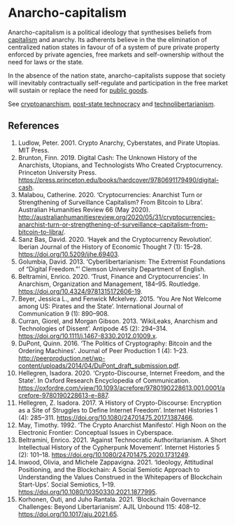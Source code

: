 # Anarcho-capitalism
Anarcho-capitalism is a political ideology that synthesises beliefs from [capitalism](capitalism.md) and anarchy. Its adherents believe in the the elimination of centralized nation states in favour of  of a system of pure private property enforced by private agencies, free markets and self-ownership without the need for laws or the state.

In the absence of the nation state, anarcho-capitalists suppose that society will inevitably contractually self-regulate and participation in the free market will sustain or replace the need for [public goods](public-goods-problem.md).

See [cryptoanarchism](cryptoanarchism.md), [post-state technocracy](../../notes/post-state-technocracy.md) and [technolibertarianism](technolibertarianism.md).

## References
1. Ludlow, Peter. 2001. Crypto Anarchy, Cyberstates, and Pirate Utopias. MIT Press.
1. Brunton, Finn. 2019. Digital Cash: The Unknown History of the Anarchists, Utopians, and Technologists Who Created Cryptocurrency. Princeton University Press. https://press.princeton.edu/books/hardcover/9780691179490/digital-cash.
1. Malabou, Catherine. 2020. ‘Cryptocurrencies: Anarchist Turn or Strengthening of Surveillance Capitalism? From Bitcoin to Libra’. Australian Humanities Review 66 (May 2020). http://australianhumanitiesreview.org/2020/05/31/cryptocurrencies-anarchist-turn-or-strengthening-of-surveillance-capitalism-from-bitcoin-to-libra/.
1. Sanz Bas, David. 2020. ‘Hayek and the Cryptocurrency Revolution’. Iberian Journal of the History of Economic Thought 7 (1): 15–28. https://doi.org/10.5209/ijhe.69403.
1. Golumbia, David. 2013. ‘Cyberlibertarianism: The Extremist Foundations of “Digital Freedom.”’ Clemson University Department of English.
1. Beltramini, Enrico. 2020. ‘Trust, Finance and Cryptocurrencies’. In Anarchism, Organization and Management, 184–95. Routledge. https://doi.org/10.4324/9781315172606-19.
1. Beyer, Jessica L., and Fenwick Mckelvey. 2015. ‘You Are Not Welcome among US: Pirates and the State’. International Journal of Communication 9 (1): 890–908.
1. Curran, Giorel, and Morgan Gibson. 2013. ‘WikiLeaks, Anarchism and Technologies of Dissent’. Antipode 45 (2): 294–314. https://doi.org/10.1111/j.1467-8330.2012.01009.x.
1. DuPont, Quinn. 2016. ‘The Politics of Cryptography: Bitcoin and the Ordering Machines’. Journal of Peer Production 1 (4): 1–23. http://peerproduction.net/wp-content/uploads/2014/04/DuPont_draft_submission.pdf.
1. Hellegren, Isadora. 2020. ‘Crypto-Discourse, Internet Freedom, and the State’. In Oxford Research Encyclopedia of Communication. https://oxfordre.com/view/10.1093/acrefore/9780190228613.001.0001/acrefore-9780190228613-e-887.
1. Hellegren, Z. Isadora. 2017. ‘A History of Crypto-Discourse: Encryption as a Site of Struggles to Define Internet Freedom’. Internet Histories 1 (4): 285–311. https://doi.org/10.1080/24701475.2017.1387466.
1. May, Timothy. 1992. ‘The Crypto Anarchist Manifesto’. High Noon on the Electronic Frontier: Conceptual Issues in Cyberspace.
1. Beltramini, Enrico. 2021. ‘Against Technocratic Authoritarianism. A Short Intellectual History of the Cypherpunk Movement’. Internet Histories 5 (2): 101–18. https://doi.org/10.1080/24701475.2020.1731249.
1. Inwood, Olivia, and Michele Zappavigna. 2021. ‘Ideology, Attitudinal Positioning, and the Blockchain: A Social Semiotic Approach to Understanding the Values Construed in the Whitepapers of Blockchain Start-Ups’. Social Semiotics, 1–19. https://doi.org/10.1080/10350330.2021.1877995.
1. Korhonen, Outi, and Juho Rantala. 2021. ‘Blockchain Governance Challenges: Beyond Libertarianism’. AJIL Unbound 115: 408–12. https://doi.org/10.1017/aju.2021.65.
